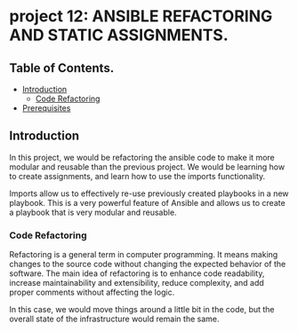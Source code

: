 # project 12: ANSIBLE REFACTORING AND STATIC ASSIGNMENTS.

## Table of Contents.
- [Introduction](#introduction)
    - [Code Refactoring](#code-refactoring)
- [Prerequisites](#prerequisites)


## Introduction
In this project, we would be refactoring the ansible code to make it more modular and reusable than the previous project. We would be learning how to create assignments, and learn how to use the imports functionality.

Imports allow us to effectively re-use previously created playbooks in a new playbook. This is a very powerful feature of Ansible and allows us to create a playbook that is very modular and reusable.

### Code Refactoring
Refactoring is a general term in computer programming. It means making changes to the source code without changing the expected behavior of the software. The main idea of refactoring is to enhance code readability, increase maintainability and extensibility, reduce complexity, and add proper comments without affecting the logic.

In this case, we would move things around a little bit in the code, but the overall state of the infrastructure would remain the same.